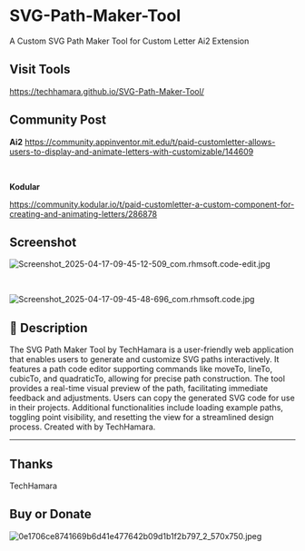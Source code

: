 # SVG-Path-Maker-Tool
A Custom SVG Path Maker Tool for Custom Letter Ai2 Extension

## Visit Tools 
https://techhamara.github.io/SVG-Path-Maker-Tool/

## Community Post 

**Ai2**
https://community.appinventor.mit.edu/t/paid-customletter-allows-users-to-display-and-animate-letters-with-customizable/144609

<br>

**Kodular**

https://community.kodular.io/t/paid-customletter-a-custom-component-for-creating-and-animating-letters/286878

## Screenshot 

![Screenshot_2025-04-17-09-45-12-509_com.rhmsoft.code-edit.jpg](https://github.com/user-attachments/assets/5b4120d1-e6dd-47ca-a3ed-21f1fd959dc8)

<br>

![Screenshot_2025-04-17-09-45-48-696_com.rhmsoft.code.jpg](https://github.com/user-attachments/assets/10002ea1-d134-4cd8-8138-f90373daaf55)


## 📄 Description

  The SVG Path Maker Tool by TechHamara is a
user-friendly web application that enables
users to generate and customize SVG paths
interactively. It features a path code editor
supporting commands like moveTo, lineTo,
cubicTo, and quadraticTo, allowing for
precise path construction. The tool provides
a real-time visual preview of the path,
facilitating immediate feedback and
adjustments. Users can copy the generated
SVG code for use in their projects.
Additional functionalities include loading
example paths, toggling point visibility, and
resetting the view for a streamlined design
process. Created with
by TechHamara.

---

## Thanks 
TechHamara 

## Buy or Donate 
![0e1706ce8741669b6d41e477642b09d1b1f2b797_2_570x750.jpeg](https://github.com/user-attachments/assets/6dabbb3f-2e2e-4ffc-9cd6-c6cc392f5a2b)

